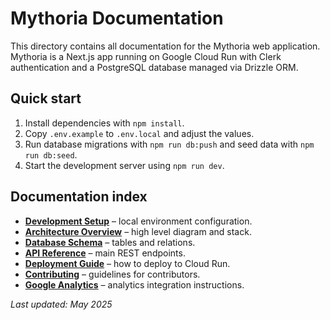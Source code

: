# Mythoria Documentation

This directory contains all documentation for the Mythoria web application. Mythoria is a Next.js app running on Google Cloud Run with Clerk authentication and a PostgreSQL database managed via Drizzle ORM.

## Quick start

1. Install dependencies with `npm install`.
2. Copy `.env.example` to `.env.local` and adjust the values.
3. Run database migrations with `npm run db:push` and seed data with `npm run db:seed`.
4. Start the development server using `npm run dev`.

## Documentation index

- **[Development Setup](development/setup.md)** – local environment configuration.
- **[Architecture Overview](architecture/overview.md)** – high level diagram and stack.
- **[Database Schema](database-schema.md)** – tables and relations.
- **[API Reference](api/README.md)** – main REST endpoints.
- **[Deployment Guide](deployment/deployment-guide.md)** – how to deploy to Cloud Run.
- **[Contributing](development/contributing.md)** – guidelines for contributors.
- **[Google Analytics](google-analytics.md)** – analytics integration instructions.

*Last updated: May 2025*

